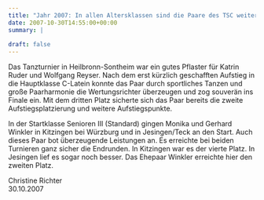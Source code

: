 ```yaml
---
title: "Jahr 2007: In allen Altersklassen sind die Paare des TSC weiterhin sehr erfolgreich."
date: 2007-10-30T14:55:00+00:00
summary: |
    
draft: false
---
```


Das Tanzturnier in Heilbronn-Sontheim war ein gutes Pflaster für Katrin Ruder und Wolfgang Reyser. Nach dem erst kürzlich geschafften Aufstieg in die Hauptklasse C-Latein konnte das Paar durch sportliches Tanzen und große Paarharmonie die Wertungsrichter überzeugen und zog souverän ins Finale ein. Mit dem dritten Platz sicherte sich das Paar bereits die zweite Aufstiegsplatzierung und weitere Aufstiegspunkte.

In der Startklasse Senioren III (Standard) gingen Monika und Gerhard Winkler in Kitzingen bei Würzburg und in Jesingen/Teck an den Start. Auch dieses Paar bot überzeugende Leistungen an. Es erreichte bei beiden Turnieren ganz sicher die Endrunden. In Kitzingen war es der vierte Platz. In Jesingen lief es sogar noch besser. Das Ehepaar Winkler erreichte hier den zweiten Platz.

Christine Richter  
30.10.2007


